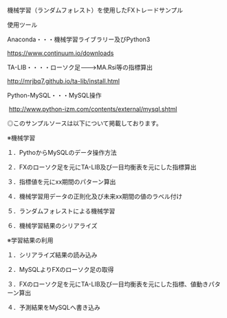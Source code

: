 機械学習（ランダムフォレスト）を使用したFXトレードサンプル

使用ツール

Anaconda・・・機械学習ライブラリー及びPython3

  https://www.continuum.io/downloads

TA-LIB・・・・ローソク足--->MA.Rsi等の指標算出

  http://mrjbq7.github.io/ta-lib/install.html

Python-MySQL・・・MySQL操作

  http://www.python-izm.com/contents/external/mysql.shtml


◎このサンプルソースは以下について掲載しております。

※機械学習

１．PythoからMySQLのデータ操作方法

２．FXのローソク足を元にTA-LIB及び一目均衡表を元にした指標算出

３．指標値を元にxx期間のパターン算出

４．機械学習用データの正則化及び未来xx期間の値のラベル付け

５．ランダムフォレストによる機械学習

６．機械学習結果のシリアライズ


※学習結果の利用

１．シリアライズ結果の読み込み

２．MySQLよりFXのローソク足の取得

３．FXのローソク足を元にTA-LIB及び一目均衡表を元にした指標、値動きパターン算出

４．予測結果をMySQLへ書き込み

